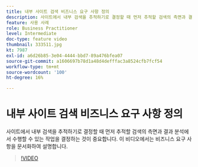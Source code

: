 ```yaml
---
title: 내부 사이트 검색 비즈니스 요구 사항 정의
description: 사이트에서 내부 검색을 추적하기로 결정할 때 먼저 추적할 검색의 측면과 결과 분석에서 수행할 수 있는 작업을 결정하는 것이 중요합니다. 이 비디오에서는 비즈니스 요구 사항을 문서화하여 설명합니다.
feature: 사용 사례
role: Business Practitioner
level: Intermediate
doc-type: feature video
thumbnail: 333511.jpg
kt: 7987
exl-id: a6d26b85-3e04-4444-bbd7-89a476bfea07
source-git-commit: a1606697b78d1a48d4defffac3a8524cfb7fcf54
workflow-type: tm+mt
source-wordcount: '100'
ht-degree: 16%

---
```


# 내부 사이트 검색 비즈니스 요구 사항 정의

사이트에서 내부 검색을 추적하기로 결정할 때 먼저 추적할 검색의 측면과 결과 분석에서 수행할 수 있는 작업을 결정하는 것이 중요합니다. 이 비디오에서는 비즈니스 요구 사항을 문서화하여 설명합니다.

>[!VIDEO](https://video.tv.adobe.com/v/333511/?quality=12&learn=on)
